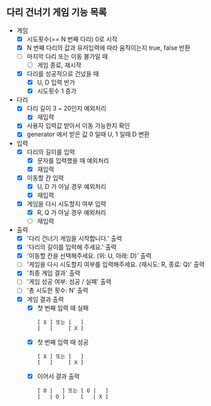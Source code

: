 ## 다리 건너기 게임 기능 목록

- 게임
    - [X] 시도횟수(== N 번째 다리) 0로 시작
    - [X] N 번째 다리의 값과 유저입력에 따라 움직이는지 true, false 반환
    - [ ] 마지막 다리 또는 이동 불가일 때
        - [ ] 게임 종료, 재시작
    - [X] 다리를 성공적으로 건넜을 때
        - [X] U, D 입력 반가
        - [X] 시도횟수 1 증가

- 다리
    - [X] 다리 길이 3 ~ 20인지 예외처리
        - [X] 재입력
    - [X] 사용자 입력값 받아서 이동 가능한지 확인
    - [X] generator 에서 받은 값 0 일때 U, 1 일때 D 변환

- 입력
    - [X] 다리의 길이를 입력
        - [X] 문자를 입력했을 때 예외처리
        - [X] 재입력
    - [X] 이동할 칸 입력
        - [X] U, D 가 아닐 경우 예외처리
        - [X] 재입력
    - [X] 게임을 다시 시도할지 여부 입력
        - [X] R, Q 가 아닐 경우 예외처리
        - [ ] 재입력

- 출력
    - [X] '다리 건너기 게임을 시작합니다.' 출력
    - [X] '다리의 길이를 입력해 주세요.' 출력
    - [X] '이동할 칸을 선택해주세요. (위: U, 아래: D)' 출력
    - [ ] '게임을 다시 시도할지 여부를 입력해주세요. (재시도: R, 종료: Q)' 출력
    - [X] '최종 게임 결과' 출력
    - [ ] '게임 성공 여부: 성공 / 실패' 출력
    - [ ] '총 시도한 횟수: N' 출력
    - [X] 게임 결과 출력
        - [X] 첫 번째 입력 때 실패
          ```
          [ X ] 또는 [   ] 
          [   ]     [ X ]
          ```
        - [X] 첫 번째 입력 때 성공
          ```
          [ X ] 또는 [   ] 
          [   ]     [ X ]
          ```
        - [X] 이어서 결과 출력
          ```
          [ O |   ] 또는 [ O |   ] 
          [   | O ]     [   | X ]
          ```
